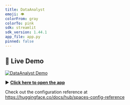 ```yaml
---
title: DataAnalyst
emoji: 👁
colorFrom: gray
colorTo: pink
sdk: streamlit
sdk_version: 1.44.1
app_file: app.py
pinned: false
---
```

## 🚀 Live Demo
[![DataAnalyst Demo](https://img.shields.io/badge/🔗_Live_Demo-Hugging_Face_Spaces-FF4B4B?style=for-the-badge)](https://huggingface.co/spaces/mkhekare/DataAnalyst)

▶️ **[Click here to open the app](https://huggingface.co/spaces/mkhekare/DataAnalyst)**

Check out the configuration reference at https://huggingface.co/docs/hub/spaces-config-reference
